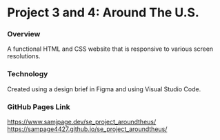 # Project 3 and 4: Around The U.S.

### Overview  

A functional HTML and CSS website that is responsive to various screen resolutions.

### Technology

Created using a design brief in Figma and using Visual Studio Code.

### GitHub Pages Link
https://www.samjpage.dev/se_project_aroundtheus/ <!-- actual link for project, connected through google domain. -->
https://sampage4427.github.io/se_project_aroundtheus/ <!-- Used for automated testing -->
